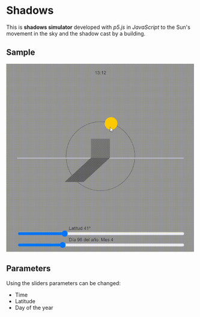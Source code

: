 # Shadows
This is **shadows simulator** developed with *p5.js* in *JavaScript* to the Sun's movement in the sky and the shadow cast by a building.

## Sample
<img src="sample.gif" width="500"/>

## Parameters
Using the sliders parameters can be changed: 
- Time
- Latitude
- Day of the year
